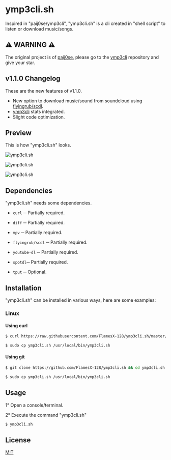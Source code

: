 # **ymp3cli.sh**
Inspired in "paij0se/ymp3cli", "ymp3cli.sh" is a cli created in "shell script" to listen or download music/songs.


## **⚠ WARNING ⚠**
The original project is of [paij0se](https://github.com/paij0se), please go to the [ymp3cli](https://github.com/paij0se/ymp3cli) repository and give your star.


## **v1.1.0 Changelog**
These are the new features of v1.1.0.

- New option to download music/sound from soundcloud using [flyingrub/scdl](https://github.com/flyingrub/scdl).
- [ymp3cli](https://ymp3cli.tk/) stats integrated.
- Slight code optimization.

## **Preview**
This is how "ymp3cli.sh" looks.

![ymp3cli.sh](https://user-images.githubusercontent.com/78381898/157584104-1e79fd53-fe68-42d0-96dd-f49ea74e7561.png)

![ymp3cli.sh](https://user-images.githubusercontent.com/78381898/157584199-5bfbfd19-87d7-49f6-ae34-378a20d7455b.png)

![ymp3cli.sh](https://user-images.githubusercontent.com/78381898/157584166-aff18b90-988f-4ed5-aa3b-6b720a5ceac8.png)

## **Dependencies**
"ymp3cli.sh" needs some dependencies.

- `curl` ─ Partially required.
- `diff` ─ Partially required.
- `mpv` ─ Partially required.

- `flyingrub/scdl` ─ Partially required.
- `youtube-dl` ─ Partially required.
- `spotdl`─ Partially required.

- `tput` ─ Optional.


## **Installation**
"ymp3cli.sh" can be installed in various ways, here are some examples:

### **Linux**
#### **Using curl**

```bash
$ curl https://raw.githubusercontent.com/FlamesX-128/ymp3cli.sh/master/ymp3cli.sh --output ymp3cli.sh
```

```bash
$ sudo cp ymp3cli.sh /usr/local/bin/ymp3cli.sh
```

#### **Using git**
```bash
$ git clone https://github.com/FlamesX-128/ymp3cli.sh && cd ymp3cli.sh
```

```bash
$ sudo cp ymp3cli.sh /usr/local/bin/ymp3cli.sh
```


## **Usage**
1° Open a console/terminal.

2° Execute the command "ymp3cli.sh"

```bash
$ ymp3cli.sh
```


## **License**
[MIT](https://choosealicense.com/licenses/mit/)
